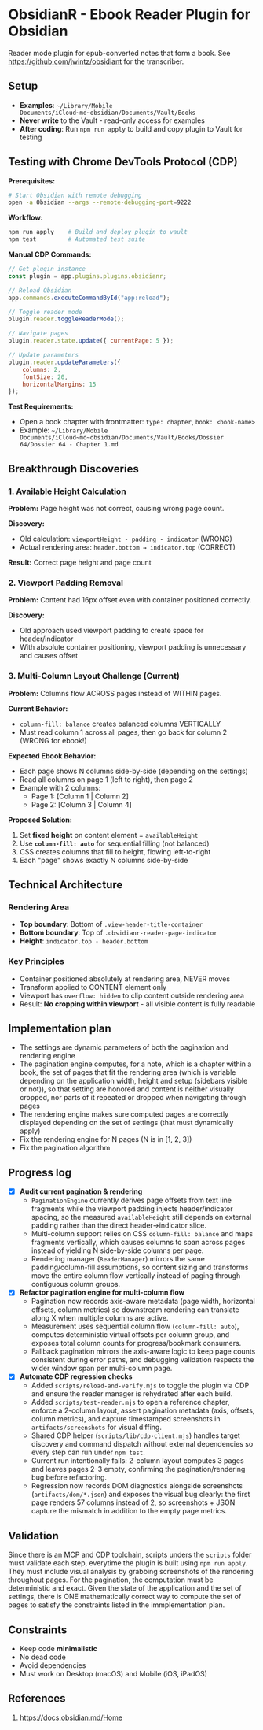 # ObsidianR - Ebook Reader Plugin for Obsidian

Reader mode plugin for epub-converted notes that form a book. See https://github.com/jwintz/obsidiant for the transcriber.

## Setup

- **Examples**: `~/Library/Mobile Documents/iCloud~md~obsidian/Documents/Vault/Books`
- **Never write** to the Vault - read-only access for examples
- **After coding**: Run `npm run apply` to build and copy plugin to Vault for testing

## Testing with Chrome DevTools Protocol (CDP)

**Prerequisites:**
```bash
# Start Obsidian with remote debugging
open -a Obsidian --args --remote-debugging-port=9222
```

**Workflow:**
```bash
npm run apply    # Build and deploy plugin to vault
npm test         # Automated test suite
```

**Manual CDP Commands:**
```javascript
// Get plugin instance
const plugin = app.plugins.plugins.obsidianr;

// Reload Obsidian
app.commands.executeCommandById("app:reload");

// Toggle reader mode
plugin.reader.toggleReaderMode();

// Navigate pages
plugin.reader.state.update({ currentPage: 5 });

// Update parameters
plugin.reader.updateParameters({ 
    columns: 2, 
    fontSize: 20,
    horizontalMargins: 15 
});
```

**Test Requirements:**
- Open a book chapter with frontmatter: `type: chapter`, `book: <book-name>`
- Example: `~/Library/Mobile Documents/iCloud~md~obsidian/Documents/Vault/Books/Dossier 64/Dossier 64 - Chapter 1.md`

## Breakthrough Discoveries

### 1. Available Height Calculation

**Problem:** Page height was not correct, causing wrong page count.

**Discovery:**
- Old calculation: `viewportHeight - padding - indicator` (WRONG)
- Actual rendering area: `header.bottom → indicator.top` (CORRECT)

**Result:** Correct page height and page count

### 2. Viewport Padding Removal

**Problem:** Content had 16px offset even with container positioned correctly.

**Discovery:**
- Old approach used viewport padding to create space for header/indicator
- With absolute container positioning, viewport padding is unnecessary and causes offset

### 3. Multi-Column Layout Challenge (Current)

**Problem:** Columns flow ACROSS pages instead of WITHIN pages.

**Current Behavior:**
- `column-fill: balance` creates balanced columns VERTICALLY
- Must read column 1 across all pages, then go back for column 2 (WRONG for ebook!)

**Expected Ebook Behavior:**
- Each page shows N columns side-by-side (depending on the settings)
- Read all columns on page 1 (left to right), then page 2
- Example with 2 columns:
  - Page 1: [Column 1 | Column 2]
  - Page 2: [Column 3 | Column 4]

**Proposed Solution:**
1. Set **fixed height** on content element = `availableHeight`
2. Use **`column-fill: auto`** for sequential filling (not balanced)
3. CSS creates columns that fill to height, flowing left-to-right
4. Each "page" shows exactly N columns side-by-side

## Technical Architecture

### Rendering Area
- **Top boundary**: Bottom of `.view-header-title-container`
- **Bottom boundary**: Top of `.obsidianr-reader-page-indicator`
- **Height**: `indicator.top - header.bottom`

### Key Principles
- Container positioned absolutely at rendering area, NEVER moves
- Transform applied to CONTENT element only
- Viewport has `overflow: hidden` to clip content outside rendering area
- Result: **No cropping within viewport** - all visible content is fully readable

## Implementation plan

- The settings are dynamic parameters of both the pagination and rendering engine
- The pagination engine computes, for a note, which is a chapter within a book, the set of pages that fit the rendering area (which is variable depending on the application width, height and setup (sidebars visible or not)), so that setting are honored and content is neither visually cropped, nor parts of it repeated or dropped when navigating through pages
- The rendering engine makes sure computed pages are correctly displayed depending on the set of settings (that must dynamically apply)
- Fix the rendering engine for N pages (N is in [1, 2, 3])
- Fix the pagination algorithm

## Progress log

- [x] **Audit current pagination & rendering**
  - `PaginationEngine` currently derives page offsets from text line fragments while the viewport padding injects header/indicator spacing, so the measured `availableHeight` still depends on external padding rather than the direct header→indicator slice.
  - Multi-column support relies on CSS `column-fill: balance` and maps fragments vertically, which causes columns to span across pages instead of yielding N side-by-side columns per page.
  - Rendering manager (`ReaderManager`) mirrors the same padding/column-fill assumptions, so content sizing and transforms move the entire column flow vertically instead of paging through contiguous column groups.
- [x] **Refactor pagination engine for multi-column flow**
  - Pagination now records axis-aware metadata (page width, horizontal offsets, column metrics) so downstream rendering can translate along X when multiple columns are active.
  - Measurement uses sequential column flow (`column-fill: auto`), computes deterministic virtual offsets per column group, and exposes total column counts for progress/bookmark consumers.
  - Fallback pagination mirrors the axis-aware logic to keep page counts consistent during error paths, and debugging validation respects the wider window span per multi-column page.
- [x] **Automate CDP regression checks**
  - Added `scripts/reload-and-verify.mjs` to toggle the plugin via CDP and ensure the reader manager is rehydrated after each build.
  - Added `scripts/test-reader.mjs` to open a reference chapter, enforce a 2-column layout, assert pagination metadata (axis, offsets, column metrics), and capture timestamped screenshots in `artifacts/screenshots` for visual diffing.
  - Shared CDP helper (`scripts/lib/cdp-client.mjs`) handles target discovery and command dispatch without external dependencies so every step can run under `npm test`.
  - Current run intentionally fails: 2-column layout computes 3 pages and leaves pages 2–3 empty, confirming the pagination/rendering bug before refactoring.
  - Regression now records DOM diagnostics alongside screenshots (`artifacts/dom/*.json`) and exposes the visual bug clearly: the first page renders 57 columns instead of 2, so screenshots + JSON capture the mismatch in addition to the empty page metrics.

## Validation

Since there is an MCP and CDP toolchain, scripts unders the `scripts` folder must validate each step, everytime the plugin is built using `npm run apply`. They must include visual analysis by grabbing screenshots of the rendering throughout pages. For the pagination, the computation must be deterministic and exact. Given the state of the application and the set of settings, there is ONE mathematically correct way to compute the set of pages to satisfy the constraints listed in the immplementation plan.

## Constraints

- Keep code **minimalistic**
- No dead code
- Avoid dependencies
- Must work on Desktop (macOS) and Mobile (iOS, iPadOS)

## References

1. https://docs.obsidian.md/Home
